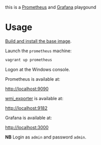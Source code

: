 this is a [Prometheus](https://prometheus.io/) and [Grafana](https://grafana.com/) playgound

# Usage

[Build and install the base image](https://github.com/rgl/windows-2016-vagrant).

Launch the `prometheus` machine:

```bash
vagrant up prometheus
```

Logon at the Windows console.

Prometheus is available at:

  [http://localhost:9090](http://localhost:9090)

[wmi_exporter](https://github.com/martinlindhe/wmi_exporter) is available at:

  [http://localhost:9182](http://localhost:9182)

Grafana is available at:

  [http://localhost:3000](http://localhost:3000)

**NB** Login as `admin` and password `admin`.
